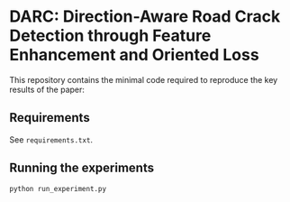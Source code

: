 # DARC: Direction-Aware Road Crack Detection through Feature Enhancement and Oriented Loss
This repository contains the minimal code required to reproduce the key results of the paper:

## Requirements
See `requirements.txt`.

## Running the experiments
```bash
python run_experiment.py
